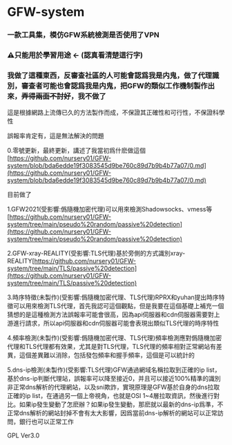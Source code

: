 # GFW-system

### 一款工具集，模仿GFW系統檢測是否使用了VPN

### ⚠️只能用於學習用途 <- (認真看清楚這行字)

### 我做了這種東西，反審查社區的人可能會認爲我是内鬼，做了代理識別，審查者可能也會認爲我是内鬼，把GFW的類似工作機制製作出來，~~弄得兩面不討好~~，我不做了

這是根據網路上流傳已久的方法製作而成，不保證其正確性和可行性，不保證科學性

誤報率肯定有，這是無法解決的問題

0.零號更新，最終更新，講述了我當初爲什麽做這個[https://github.com/nursery01/GFW-system/blob/bda6edde19f3083545d9be760c89d7b9b4b77a07/0.md](https://github.com/nursery01/GFW-system/blob/bda6edde19f3083545d9be760c89d7b9b4b77a07/0.md)

目前做了

1.GFW2021(受影響:僞隨機加密代理)可以用來檢測Shadowsocks、vmess等[https://github.com/nursery01/GFW-system/tree/main/pseudo%20random/passive%20detection](https://github.com/nursery01/GFW-system/tree/main/pseudo%20random/passive%20detection)

2.GFW-xray-REALITY(受影響:TLS代理)基於旁側的方式識別xray-REALITY[https://github.com/nursery01/GFW-system/tree/main/TLS/passive%20detection](https://github.com/nursery01/GFW-system/tree/main/TLS/passive%20detection)

3.時序特徵(未製作)(受影響:僞隨機加密代理、TLS代理)RPRX和yuhan提出時序特徵可以用來檢測TLS代理，首先我認可這個觀點，但是我要在這個基礎上補充一個猜想的是這種檢測方法誤報率可能會很高，因為api伺服器和cdn伺服器需要對上游進行請求，所以api伺服器和cdn伺服器可能會表現出類似TLS代理的時序特性

4.頻率檢測(未製作)(受影響:僞隨機加密代理、TLS代理)頻率檢測應對僞隨機加密代理和TLS代理都有效果，尤其是對TLS代理，TLS代理的頻率相對正常網站有差異，這個差異難以消除，包括發包頻率和握手頻率，這個是可以統計的

5.dns-ip檢測(未製作)(受影響:TLS代理)GFW通過網域名稱拉取到正確的ip list，基於dns-ip判斷代理站，誤報率可以降至接近0，并且可以接近100%精準的識別非正常dns解析的代理網站，以及sni欺詐，實現原理是GFW基於自身的dns拉取正確的ip list，在通過另一個上帝視角，也就是OSI 1~4層拉取資訊，然後進行對比。如果ip發生變動了怎麽辦？如果ip發生變動，那麽就以最新的dns-ip爲準，不正常dns解析的網站封掉不會有太大影響，因爲當前dns-ip解析的網站可以正常訪問，銀行也可以正常工作

GPL Ver3.0
